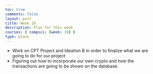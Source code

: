 ```yaml
---
toc: true
comments: false
layout: post
title: Week 19
description: Plan for this week
courses: { compsci: {week: 19} }
type: plans
---
```


- Work on CPT Project and Ideation B in order to finalize what we are going to do for our project
- Figuring out how to incorporate our own crypto and how the transactions are going to be shown on the database. 